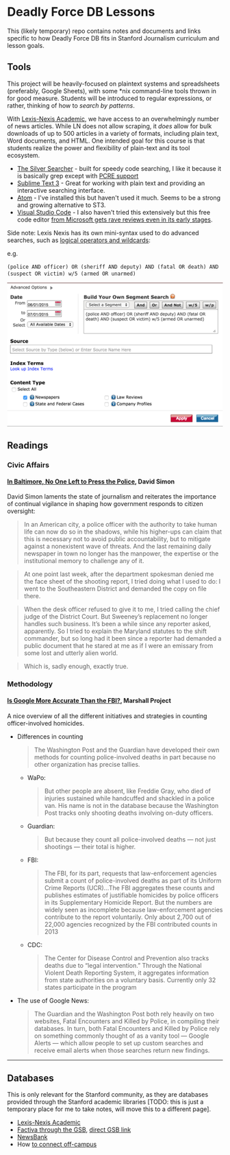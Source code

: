 # Deadly Force DB Lessons 

This (likely temporary) repo contains notes and documents and links specific to how Deadly Force DB fits in Stanford Journalism curriculum and lesson goals.

## Tools

This project will be heavily-focused on plaintext systems and spreadsheets (preferably, Google Sheets), with some *nix command-line tools thrown in for good measure. Students will be introduced to regular expressions, or rather, thinking of how to _search by patterns_. 

With [Lexis-Nexis Academic](https://lib.stanford.edu/lexis-nexis-academic), we have access to an overwhelmingly number of news articles. While LN does not allow scraping, it _does_ allow for bulk downloads of up to 500 articles in a variety of formats, including plain text, Word documents, and HTML. One intended goal for this course is that students realize the power and flexibility of plain-text and its tool ecosystem.

- [The Silver Searcher](http://geoff.greer.fm/2011/12/27/the-silver-searcher-better-than-ack/) - built for speedy code searching, I like it because it is basically grep except with [PCRE support](http://www.pcre.org/)
- [Sublime Text 3](http://www.sublimetext.com/3) - Great for working with plain text and providing an interactive searching interface.
- [Atom](https://atom.io/) - I've installed this but haven't used it much. Seems to be a strong and growing alternative to ST3.
- [Visual Studio Code](https://code.visualstudio.com/Download) - I also haven't tried this extensively but this free code editor [from Microsoft gets rave reviews even in its early stages](http://benfrain.com/microsoft-code-a-mini-review-after-7-days-use/). 

Side note: Lexis Nexis has its own mini-syntax used to do advanced searches, such as [logical operators and wildcards](http://help.lexisnexis.com/litigation/ac/law/law6.6/full_text_searching.htm):

e.g.

    (police AND officer) OR (sheriff AND deputy) AND (fatal OR death) AND (suspect OR victim) w/5 (armed OR unarmed)

![image](files/images/lexisnexis-advanced-search.png)



## Readings

### Civic Affairs

#### [In Baltimore, No One Left to Press the Police](http://davidsimon.com/in-baltimore-no-one-left-to-press-the-police/), David Simon

David Simon laments the state of journalism and reiterates the importance of continual vigilance in shaping how government responds to citizen oversight:

> In an American city, a police officer with the authority to take human life can now do so in the shadows, while his higher-ups can claim that this is necessary not to avoid public accountability, but to mitigate against a nonexistent wave of threats. And the last remaining daily newspaper in town no longer has the manpower, the expertise or the institutional memory to challenge any of it.

> At one point last week, after the department spokesman denied me the face sheet of the shooting report, I tried doing what I used to do: I went to the Southeastern District and demanded the copy on file there.

> When the desk officer refused to give it to me, I tried calling the chief judge of the District Court. But Sweeney’s replacement no longer handles such business. It’s been a while since any reporter asked, apparently. So I tried to explain the Maryland statutes to the shift commander, but so long had it been since a reporter had demanded a public document that he stared at me as if I were an emissary from some lost and utterly alien world.

> Which is, sadly enough, exactly true.




### Methodology

#### [Is Google More Accurate Than the FBI?](https://www.themarshallproject.org/2015/07/02/is-google-more-accurate-than-the-fbi), Marshall Project

A nice overview of all the different initiatives and strategies in counting officer-involved homicides.

- Differences in counting
  > The Washington Post and the Guardian have developed their own methods for counting police-involved deaths in part because no other organization has precise tallies.
  + WaPo:    
    > But other people are absent, like Freddie Gray, who died of injuries sustained while handcuffed and shackled in a police van. His name is not in the database because the Washington Post tracks only shooting deaths involving on-duty officers.
  + Guardian:    
    > But because they count all police-involved deaths — not just shootings — their total is higher.  

  + FBI: 
    > The FBI, for its part, requests that law-enforcement agencies submit a count of police-involved deaths as part of its Uniform Crime Reports (UCR)...The FBI aggregates these counts and publishes estimates of justifiable homicides by police officers in its Supplementary Homicide Report. But the numbers are widely seen as incomplete because law-enforcement agencies contribute to the report voluntarily. Only about 2,700 out of 22,000 agencies recognized by the FBI contributed counts in 2013

  + CDC:
    > The Center for Disease Control and Prevention also tracks deaths due to “legal intervention.” Through the National Violent Death Reporting System, it aggregates information from state authorities on a voluntary basis. Currently only 32 states participate in the program

- The use of Google News:
  > The Guardian and the Washington Post both rely heavily on two websites, Fatal Encounters and Killed by Police, in compiling their databases. In turn, both Fatal Encounters and Killed by Police rely on something commonly thought of as a vanity tool — Google Alerts — which allow people to set up custom searches and receive email alerts when those searches return new findings.

--------------



## Databases

This is only relevant for the Stanford community, as they are databases provided through the Stanford academic libraries [TODO: this is just a temporary place for me to take notes, will move this to a different page]. 

- [Lexis-Nexis Academic](https://lib.stanford.edu/lexis-nexis-academic)
- [Factiva through the GSB](http://searchworks.stanford.edu/view/9264178), [direct GSB link](http://www.gsb.stanford.edu/library/articles/databases/links/factiva.html)
- [NewsBank](http://searchworks.stanford.edu/view/8159714)
- How [to connect off-campus](https://library.stanford.edu/using/connect-campus/ezproxy-alternative-campus-access)
